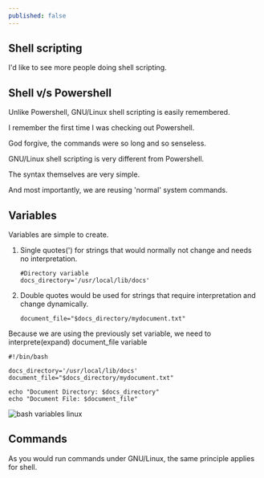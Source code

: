 ```yaml
---
published: false
---
```

## Shell scripting

I'd like to see more people doing shell scripting.

## Shell v/s Powershell
Unlike Powershell, GNU/Linux shell scripting is easily remembered.


I remember the first time I was checking out Powershell.

God forgive, the commands were so long and so senseless.


GNU/Linux shell scripting is very different from Powershell.

The syntax themselves are very simple.

And most importantly, we are reusing 'normal' system commands.

## Variables
Variables are simple to create.

1. Single quotes(') for strings that would normally not change and needs no interpretation.
    ```
    #Directory variable
    docs_directory='/usr/local/lib/docs'
	```
2. Double quotes would be used for strings that require interpretation and change dynamically.
	```
    document_file="$docs_directory/mydocument.txt"
    ```
Because we are using the previously set variable, we need to interprete(expand) document_file variable

```
#!/bin/bash

docs_directory='/usr/local/lib/docs'
document_file="$docs_directory/mydocument.txt"

echo "Document Directory: $docs_directory"
echo "Document File: $document_file"
```

![bash variables linux](https://github.com/codarrenvelvindron/codarrenvelvindron.github.io/raw/master/images/result_b1.png)

## Commands
As you would run commands under GNU/Linux, the same principle applies for shell.

```
```
